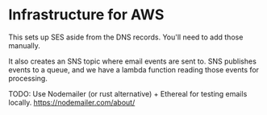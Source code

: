 # Infrastructure for AWS

This sets up SES aside from the DNS records. You'll need to add those manually.

It also creates an SNS topic where email events are sent to. SNS publishes events to a queue, and we have a lambda function reading those events for processing.

TODO: Use Nodemailer (or rust alternative) + Ethereal for testing emails locally.
https://nodemailer.com/about/
